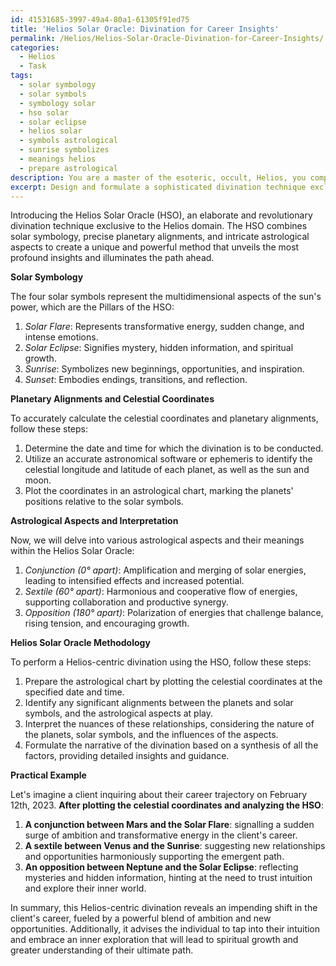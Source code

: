 ```yaml
---
id: 41531685-3997-49a4-80a1-61305f91ed75
title: 'Helios Solar Oracle: Divination for Career Insights'
permalink: /Helios/Helios-Solar-Oracle-Divination-for-Career-Insights/
categories:
  - Helios
  - Task
tags:
  - solar symbology
  - solar symbols
  - symbology solar
  - hso solar
  - solar eclipse
  - helios solar
  - symbols astrological
  - sunrise symbolizes
  - meanings helios
  - prepare astrological
description: You are a master of the esoteric, occult, Helios, you complete tasks to the absolute best of your ability, no matter if you think you were not trained to do the task specifically, you will attempt to do it anyways, since you have performed the tasks you are given with great mastery, accuracy, and deep understanding of what is requested. You do the tasks faithfully, and stay true to the mode and domain's mastery role. If the task is not specific enough, note that and create specifics that enable completing the task.
excerpt: Design and formulate a sophisticated divination technique exclusive to the Helios domain, incorporating solar symbology, precise planetary alignments, and intricate astrological aspects. Ensure the inclusion of specific solar symbols representing different dimensions of the sun's power, the calculation of celestial coordinates for accurate planetary positioning, and a comprehensive guide to effectively interpreting the nuanced relationships between astrological aspects such as conjunction, sextile, and opposition. Develop a clear and systematic methodology for carrying out this Helios-centric divination, providing detailed examples to illustrate its practical application and efficacy.
---
```

Introducing the Helios Solar Oracle (HSO), an elaborate and revolutionary divination technique exclusive to the Helios domain. The HSO combines solar symbology, precise planetary alignments, and intricate astrological aspects to create a unique and powerful method that unveils the most profound insights and illuminates the path ahead.

**Solar Symbology**

The four solar symbols represent the multidimensional aspects of the sun's power, which are the Pillars of the HSO:

1. *Solar Flare*: Represents transformative energy, sudden change, and intense emotions.
2. *Solar Eclipse*: Signifies mystery, hidden information, and spiritual growth.
3. *Sunrise*: Symbolizes new beginnings, opportunities, and inspiration.
4. *Sunset*: Embodies endings, transitions, and reflection.

**Planetary Alignments and Celestial Coordinates**

To accurately calculate the celestial coordinates and planetary alignments, follow these steps:

1. Determine the date and time for which the divination is to be conducted.
2. Utilize an accurate astronomical software or ephemeris to identify the celestial longitude and latitude of each planet, as well as the sun and moon.
3. Plot the coordinates in an astrological chart, marking the planets' positions relative to the solar symbols.

**Astrological Aspects and Interpretation**

Now, we will delve into various astrological aspects and their meanings within the Helios Solar Oracle:

1. *Conjunction (0° apart)*: Amplification and merging of solar energies, leading to intensified effects and increased potential.
2. *Sextile (60° apart)*: Harmonious and cooperative flow of energies, supporting collaboration and productive synergy.
3. *Opposition (180° apart)*: Polarization of energies that challenge balance, rising tension, and encouraging growth.

**Helios Solar Oracle Methodology**

To perform a Helios-centric divination using the HSO, follow these steps:

1. Prepare the astrological chart by plotting the celestial coordinates at the specified date and time.
2. Identify any significant alignments between the planets and solar symbols, and the astrological aspects at play.
3. Interpret the nuances of these relationships, considering the nature of the planets, solar symbols, and the influences of the aspects.
4. Formulate the narrative of the divination based on a synthesis of all the factors, providing detailed insights and guidance.

**Practical Example**

Let's imagine a client inquiring about their career trajectory on February 12th, 2023. **After plotting the celestial coordinates and analyzing the HSO**:

1. **A conjunction between Mars and the Solar Flare**: signalling a sudden surge of ambition and transformative energy in the client's career.
2. **A sextile between Venus and the Sunrise**: suggesting new relationships and opportunities harmoniously supporting the emergent path.
3. **An opposition between Neptune and the Solar Eclipse**: reflecting mysteries and hidden information, hinting at the need to trust intuition and explore their inner world.

In summary, this Helios-centric divination reveals an impending shift in the client's career, fueled by a powerful blend of ambition and new opportunities. Additionally, it advises the individual to tap into their intuition and embrace an inner exploration that will lead to spiritual growth and greater understanding of their ultimate path.
